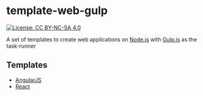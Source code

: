 # template-web-gulp

[![License: CC BY-NC-SA 4.0](https://licensebuttons.net/l/by-nc-sa/4.0/80x15.png)](https://creativecommons.org/licenses/by-nc-sa/4.0)

A set of templates to create web applications on [Node.js](https://nodejs.org/) with [Gulp.js](https://www.npmjs.com/package/gulp) as the task-runner

## Templates

 - [AngularJS](angular-js)
 - [React](react)